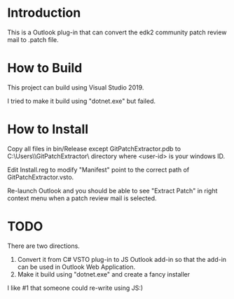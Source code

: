 # Introduction

This is a Outlook plug-in that can convert the edk2 community patch review mail to .patch file.

# How to Build

This project can build using Visual Studio 2019.

I tried to make it build using "dotnet.exe" but failed.

# How to Install

Copy all files in bin/Release except GitPatchExtractor.pdb to C:\Users\\<user-id>\GitPatchExtractor\ directory where \<user-id> is your windows ID.

Edit Install.reg to modify "Manifest" point to the correct path of GitPatchExtractor.vsto.

Re-launch Outlook and you should be able to see "Extract Patch" in right context menu when a patch review mail is selected.

# TODO

There are two directions.

1. Convert it from C# VSTO plug-in to JS Outlook add-in so that the add-in can be used in Outlook Web Application.
2. Make it build using "dotnet.exe" and create a fancy installer

I like #1 that someone could re-write using JS:)